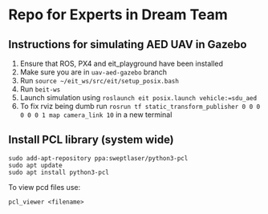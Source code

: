 # Repo for Experts in Dream Team

## Instructions for simulating AED UAV in Gazebo
1. Ensure that ROS, PX4 and eit_playground have been installed
2. Make sure you are in `uav-aed-gazebo` branch
3. Run `source ~/eit_ws/src/eit/setup_posix.bash`
4. Run `beit-ws`
5. Launch simulation using `roslaunch eit posix.launch vehicle:=sdu_aed`
6. To fix rviz being dumb run `rosrun tf static_transform_publisher 0 0 0 0 0 0 1 map camera_link 10` in a new terminal 

## Install PCL library (system wide)
```shell script
sudo add-apt-repository ppa:sweptlaser/python3-pcl
sudo apt update
sudo apt install python3-pcl
```
To view pcd files use:
```shell script
pcl_viewer <filename>
```